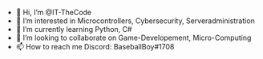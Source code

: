 - 👋 Hi, I’m @IT-TheCode
- 👀 I’m interested in Microcontrollers, Cybersecurity, Serveradministration
- 🌱 I’m currently learning Python, C#
- 💞️ I’m looking to collaborate on Game-Developement, Micro-Computing
- 📫 How to reach me Discord: BaseballBoy#1708

<!---
IT-TheCode/IT-TheCode is a ✨ special ✨ repository because its `README.md` (this file) appears on your GitHub profile.
You can click the Preview link to take a look at your changes.
--->
